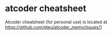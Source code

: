 # atcoder cheatsheet

Atcoder cheatsheet (for personal use) is located at
https://github.com/gteu/atcoder_memo/issues/1
